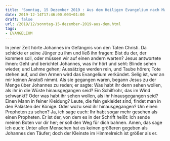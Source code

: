 ```yaml
---
title: 'Sonntag, 15 Dezember 2019 : Aus dem Heiligen Evangelium nach Matthäus - Mt 11,2-11.'
date: 2019-12-14T17:46:00.003+01:00
draft: false
url: /2019/12/sonntag-15-dezember-2019-aus-dem.html
tags: 
- EVANGELIUM
---
```


In jener Zeit hörte Johannes im Gefängnis von den Taten Christi. Da schickte er seine Jünger zu ihm und ließ ihn fragen: Bist du der, der kommen soll, oder müssen wir auf einen andern warten? Jesus antwortete ihnen: Geht und berichtet Johannes, was ihr hört und seht: Blinde sehen wieder, und Lahme gehen; Aussätzige werden rein, und Taube hören; Tote stehen auf, und den Armen wird das Evangelium verkündet. Selig ist, wer an mir keinen Anstoß nimmt. Als sie gegangen waren, begann Jesus zu der Menge über Johannes zu reden; er sagte: Was habt ihr denn sehen wollen, als ihr in die Wüste hinausgegangen seid? Ein Schilfrohr, das im Wind schwankt? Oder was habt ihr sehen wollen, als ihr hinausgegangen seid? Einen Mann in feiner Kleidung? Leute, die fein gekleidet sind, findet man in den Palästen der Könige. Oder wozu seid ihr hinausgegangen? Um einen Propheten zu sehen? Ja, ich sage euch: Ihr habt sogar mehr gesehen als einen Propheten. Er ist der, von dem es in der Schrift heißt: Ich sende meinen Boten vor dir her; er soll den Weg für dich bahnen. Amen, das sage ich euch: Unter allen Menschen hat es keinen größeren gegeben als Johannes den Täufer; doch der Kleinste im Himmelreich ist größer als er.